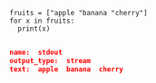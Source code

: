 ```{.python .input  n=3}
fruits = ["apple "banana "cherry"]
for x in fruits:
  print(x)
```

```{.json .output n=3}

name:  stdout
output_type:  stream
text:  apple  banana  cherry 

```

```{.python .input}

```

```{.python .input}

```
